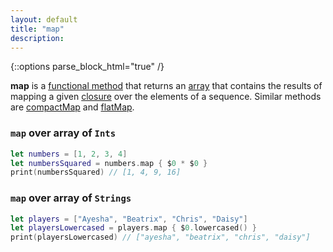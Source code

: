 ```yaml
---
layout: default
title: "map"
description: 
---
```

{::options parse_block_html="true" /}

**map** is a [functional method](/functional-methods-comparison) that returns an [array](/arrays) that contains the results of mapping a given [closure](/closures) over the elements of a sequence. Similar methods are [compactMap](/compactmap) and [flatMap](/flatmap).

### `map` over array of `Ints`

```swift
let numbers = [1, 2, 3, 4]
let numbersSquared = numbers.map { $0 * $0 }
print(numbersSquared) // [1, 4, 9, 16]
```

### `map` over array of `Strings`

```swift
let players = ["Ayesha", "Beatrix", "Chris", "Daisy"]
let playersLowercased = players.map { $0.lowercased() }
print(playersLowercased) // ["ayesha", "beatrix", "chris", "daisy"]
```
